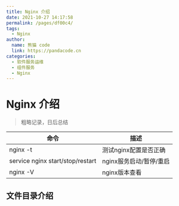 ```yaml
---
title: Nginx 介绍
date: 2021-10-27 14:17:58
permalink: /pages/df00c4/
tags: 
  - Nginx
author: 
  name: 熊猫 code
  link: https://pandacode.cn
categories: 
  - 软件服务运维
  - 组件服务
  - Nginx
---
```


# Nginx 介绍

> 粗略记录，日后总结

| 命令                             | 描述                    |
| -------------------------------- | ----------------------- |
| nginx -t                         | 测试nginx配置是否正确   |
| service nginx start/stop/restart | nginx服务启动/暂停/重启 |
| nginx -V                         | nginx版本查看           |

## 文件目录介绍

